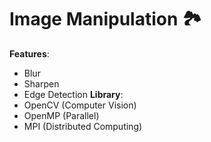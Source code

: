 # Image Manipulation 🏞️
__Features__: 
  - Blur
  - Sharpen
  - Edge Detection
__Library__:
  - OpenCV (Computer Vision)
  - OpenMP (Parallel)
  - MPI (Distributed Computing)
